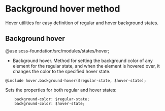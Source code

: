 # Background hover method

Hover utilities for easy definition of regular and hover background states.

## Background hover

@use scss-foundation/src/modules/states/hover;

- Background hover. Method for setting the background color of any element for the regular state, and when the element is hovered over, it changes the color to the specified hover state.

```
@include hover.background-hover($regular-state, $hover-state);
```
Sets the properties for both regular and hover states:
```
	background-color: $regular-state;
    background-color: $hover-state;
```
